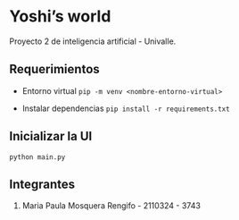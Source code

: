 # Yoshi’s world
Proyecto 2 de inteligencia artificial - Univalle.

## Requerimientos
* Entorno virtual
`pip -m venv <nombre-entorno-virtual>`

* Instalar dependencias
`pip install -r requirements.txt`

## Inicializar la UI
`python main.py`

## Integrantes
1. Maria Paula Mosquera Rengifo - 2110324 - 3743